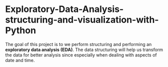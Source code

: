 # Exploratory-Data-Analysis-structuring-and-visualization-with-Python
The goal of this project is to we perform structuring and performing an **exploratory data analysis (EDA)**. The data structuring will help us transform the data for better analysis since especially when dealing with aspects of date and time.  
